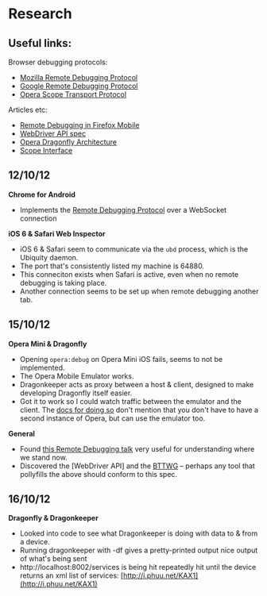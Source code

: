 # Research

## Useful links:

Browser debugging protocols:

- [Mozilla Remote Debugging Protocol](https://wiki.mozilla.org/Remote_Debugging_Protocol)
- [Google Remote Debugging Protocol](https://developers.google.com/chrome-developer-tools/docs/protocol/1.0/index)
- [Opera Scope Transport Protocol](http://scope.bitbucket.org/scope/scope-transport-protocol.html)

Articles etc:

- [Remote Debugging in Firefox Mobile](http://lucasr.org/2012/03/28/remote-debugging-in-firefox-mobile/)
- [WebDriver API spec](http://dvcs.w3.org/hg/webdriver/raw-file/default/webdriver-spec.html)
- [Opera Dragonfly Architecture](http://dev.opera.com/articles/view/opera-dragonfly-architecture/)
- [Scope Interface](http://operasoftware.github.com/scope-interface/)


## 12/10/12

**Chrome for Android**

- Implements the [Remote Debugging Protocol](https://developers.google.com/chrome-developer-tools/docs/protocol/1.0/index) over a WebSocket connection

**iOS 6 & Safari Web Inspector**

- iOS 6 & Safari seem to communicate via the `ubd` process, which is the Ubiquity daemon.
- The port that's consistently listed my machine is 64880.
- This conneciton exists when Safari is active, even when no remote debugging is taking place.
- Another connection seems to be set up when remote debugging another tab.

## 15/10/12

**Opera Mini & Dragonfly**

- Opening `opera:debug` on Opera Mini iOS fails, seems to not be implemented.
- The Opera Mobile Emulator works.
- Dragonkeeper acts as proxy between a host & client, designed to make developing Dragonfly itself easier.
- Got it to work so I could watch traffic between the emulator and the client. The [docs for doing so](https://github.com/operasoftware/dragonkeeper#howto) don't mention that you don't have to have a second instance of Opera, but can use the emulator too.

**General**

- Found [this Remote Debugging talk](http://thecssninja.com/talks/remote_debugging/) very useful for understanding where we stand now.
- Discovered the [WebDriver API] and the [BTTWG](http://www.w3.org/testing/browser/) – perhaps any tool that pollyfills the above should conform to this spec.

## 16/10/12

**Dragonfly & Dragonkeeper**

- Looked into code to see what Dragonkeeper is doing with data to & from a device.
- Running dragonkeeper with -df gives a pretty-printed output nice output of what's being sent
- http://localhost:8002/services is being hit repeatedly hit until the device returns an xml list of services: [http://i.phuu.net/KAX1](http://i.phuu.net/KAX1)
